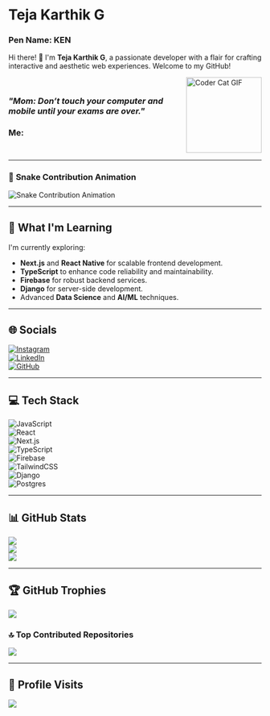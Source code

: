 # **Teja Karthik G**  
### **Pen Name: KEN**  
Hi there! 👋 I'm **Teja Karthik G**, a passionate developer with a flair for crafting interactive and aesthetic web experiences. Welcome to my GitHub!  

<div style="display: flex; align-items: center; justify-content: space-between;">
    <div>
        <h3><em>"Mom: Don’t touch your computer and mobile until your exams are over."</em></h3>
        <h3><strong>Me:</strong></h3>
    </div>
    <div>
        <img src="https://media.giphy.com/media/v1.Y2lkPTc5MGI3NjExbTh6bDlvdG5qcGpyZ2MycWIwc3dkczhrbW5iaHpucm9wNmg3OGdrNiZlcD12MV9naWZzX3NlYXJjaCZjdD1n/Tg9jENf7x11tdJnyMQ/giphy.gif" alt="Coder Cat GIF" style="width: 150px; height: auto; margin-left: 20px;">
    </div>
</div>

---

### 🐍 **Snake Contribution Animation**

![Snake Contribution Animation](https://github.com/Imtejakarthik/Imtejakarthik/blob/output/github-contribution-grid-snake.svg)

---

## 🌱 **What I'm Learning**

I'm currently exploring:  
- **Next.js** and **React Native** for scalable frontend development.  
- **TypeScript** to enhance code reliability and maintainability.  
- **Firebase** for robust backend services.  
- **Django** for server-side development.  
- Advanced **Data Science** and **AI/ML** techniques.  

---

## 🌐 **Socials**  
[![Instagram](https://img.shields.io/badge/Instagram-%23E4405F.svg?logo=Instagram&logoColor=white)](https://www.instagram.com/tejakarthik.gubbala/)  
[![LinkedIn](https://img.shields.io/badge/LinkedIn-%230077B5.svg?logo=linkedin&logoColor=white)](https://www.linkedin.com/in/teja-karthik-b87824259/)  
[![GitHub](https://img.shields.io/badge/GitHub-100000?style=flat&logo=github&logoColor=white)](https://github.com/Imtejakarthik)  

---

## 💻 **Tech Stack**  

![JavaScript](https://img.shields.io/badge/javascript-%23323330.svg?style=for-the-badge&logo=javascript&logoColor=%23F7DF1E)  
![React](https://img.shields.io/badge/react-%2320232a.svg?style=for-the-badge&logo=react&logoColor=%2361DAFB)  
![Next.js](https://img.shields.io/badge/Next-black?style=for-the-badge&logo=next.js&logoColor=white)  
![TypeScript](https://img.shields.io/badge/typescript-%23007ACC.svg?style=for-the-badge&logo=typescript&logoColor=white)  
![Firebase](https://img.shields.io/badge/firebase-%23039BE5.svg?style=for-the-badge&logo=firebase&logoColor=white)  
![TailwindCSS](https://img.shields.io/badge/tailwindcss-%2338B2AC.svg?style=for-the-badge&logo=tailwind-css&logoColor=white)  
![Django](https://img.shields.io/badge/django-%23092E20.svg?style=for-the-badge&logo=django&logoColor=white)  
![Postgres](https://img.shields.io/badge/postgres-%23316192.svg?style=for-the-badge&logo=postgresql&logoColor=white)  

---

## 📊 **GitHub Stats**  

![](https://github-readme-stats.vercel.app/api?username=Imtejakarthik&theme=dark&hide_border=false&include_all_commits=true&count_private=true)  
![](https://github-readme-streak-stats.herokuapp.com/?user=Imtejakarthik&theme=dark&hide_border=false)  
![](https://github-readme-stats.vercel.app/api/top-langs/?username=Imtejakarthik&theme=dark&hide_border=false&include_all_commits=true&count_private=true&layout=compact)  

---

## 🏆 **GitHub Trophies**  

![](https://github-profile-trophy.vercel.app/?username=Imtejakarthik&theme=radical&no-frame=false&no-bg=false&margin-w=4)  

### 🔝 **Top Contributed Repositories**  

![](https://github-contributor-stats.vercel.app/api?username=Imtejakarthik&limit=5&theme=dark&combine_all_yearly_contributions=true)  

---

## 👀 **Profile Visits**  

[![](https://visitcount.itsvg.in/api?id=Imtejakarthik&icon=0&color=6)](https://visitcount.itsvg.in)  
